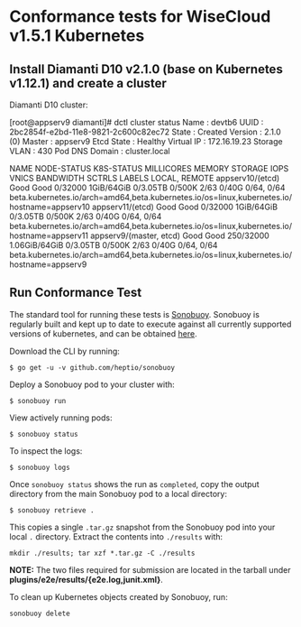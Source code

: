 # Conformance tests for WiseCloud v1.5.1 Kubernetes

## Install Diamanti D10 v2.1.0 (base on Kubernetes v1.12.1) and create a cluster


Diamanti D10 cluster:

[root@appserv9 diamanti]# dctl cluster status
Name           	: devtb6
UUID           	: 2bc2854f-e2bd-11e8-9821-2c600c82ec72
State          	: Created
Version        	: 2.1.0 (0)
Master         	: appserv9
Etcd State     	: Healthy
Virtual IP     	: 172.16.19.23
Storage VLAN   	: 430
Pod DNS Domain	: cluster.local

NAME                      NODE-STATUS   K8S-STATUS   MILLICORES   MEMORY          STORAGE    IOPS      VNICS     BANDWIDTH   SCTRLS          LABELS
                                                                                                                             LOCAL, REMOTE
appserv10/(etcd)          Good          Good         0/32000      1GiB/64GiB      0/3.05TB   0/500K    2/63      0/40G       0/64, 0/64      beta.kubernetes.io/arch=amd64,beta.kubernetes.io/os=linux,kubernetes.io/hostname=appserv10
appserv11/(etcd)          Good          Good         0/32000      1GiB/64GiB      0/3.05TB   0/500K    2/63      0/40G       0/64, 0/64      beta.kubernetes.io/arch=amd64,beta.kubernetes.io/os=linux,kubernetes.io/hostname=appserv11
appserv9/(master, etcd)   Good          Good         250/32000    1.06GiB/64GiB   0/3.05TB   0/500K    2/63      0/40G       0/64, 0/64      beta.kubernetes.io/arch=amd64,beta.kubernetes.io/os=linux,kubernetes.io/hostname=appserv9




## Run Conformance Test

The standard tool for running these tests is
[Sonobuoy](https://github.com/heptio/sonobuoy).  Sonobuoy is
regularly built and kept up to date to execute against all
currently supported versions of kubernetes, and can be obtained [here](https://github.com/heptio/sonobuoy/releases).

Download the CLI by running:

```
$ go get -u -v github.com/heptio/sonobuoy
```

Deploy a Sonobuoy pod to your cluster with:

```
$ sonobuoy run
```

View actively running pods:

```
$ sonobuoy status
```


To inspect the logs:

```
$ sonobuoy logs
```

Once `sonobuoy status` shows the run as `completed`, copy the output directory from the main Sonobuoy pod to
a local directory:

```
$ sonobuoy retrieve .
```

This copies a single `.tar.gz` snapshot from the Sonobuoy pod into your local
`.` directory. Extract the contents into `./results` with:

```
mkdir ./results; tar xzf *.tar.gz -C ./results
```

**NOTE:** The two files required for submission are located in the tarball under **plugins/e2e/results/{e2e.log,junit.xml}**.

To clean up Kubernetes objects created by Sonobuoy, run:

```
sonobuoy delete
```

